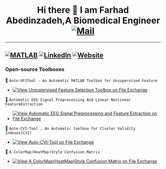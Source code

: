 ### <h1 align="center"> Hi there 👋 I am Farhad Abedinzadeh,A Biomedical Engineer [![Mail](https://img.shields.io/badge/Gmail-farhaad.abedinzade%40gmail.com-critical?style=flat-square&logo=gmail)]()

---
[![MATLAB](https://img.shields.io/badge/MATLAB-File%20Exchange-red?style=flat&logo=mathworks)](https://www.mathworks.com/matlabcentral/profile/authors/21946621)
[![LinkedIn](https://img.shields.io/badge/LinkedIn-Farhad%20Abedinzadeh-informational?style=flat&logo=linkedin)](https://www.linkedin.com/in/farhad-abedinzadeh/)
[![Website](https://img.shields.io/badge/Web-Farhad%20Abedinzadeh-blue)](https://sites.google.com/view/farhaadabedinzadeh)
---
### Open-source Toolboxes
🚀 `Auto-UFSTool - An Automatic MATLAB Toolbox for Unsupervised Feature`
* [![View Unsupervised Feature Selection Toolbox on File Exchange](https://www.mathworks.com/matlabcentral/images/matlab-file-exchange.svg)](https://www.mathworks.com/matlabcentral/fileexchange/116370-unsupervised-feature-selection-toolbox)

🚀 `Automatic EEG Signal Preprocessing And Linear Nonlinear FeatureExtraction`
* [![View Automatic EEG Signal Preprocessing and Feature Extraction on File Exchange](https://www.mathworks.com/matlabcentral/images/matlab-file-exchange.svg)](https://www.mathworks.com/matlabcentral/fileexchange/116205-automatic-eeg-signal-preprocessing-and-feature-extraction)

🚀 `Auto-CVI-Tool , An Automatic toolbox for Cluster Validity Indexes(CVI)`
* [![View Auto-CVI-Tool on File Exchange](https://www.mathworks.com/matlabcentral/images/matlab-file-exchange.svg)](https://nl.mathworks.com/matlabcentral/fileexchange/118685-auto-cvi-tool)

  
🚀 `A ColorMap(HeatMap)Style Confusion Matrix`
* [![View A ColorMap(HeatMap)Style Confusion Matrix on File Exchange](https://www.mathworks.com/matlabcentral/images/matlab-file-exchange.svg)](https://nl.mathworks.com/matlabcentral/fileexchange/120363-a-colormap-heatmap-style-confusion-matrix)
  
